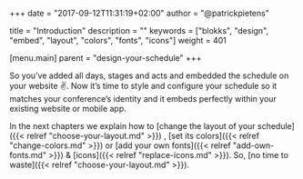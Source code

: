 +++
date            = "2017-09-12T11:31:19+02:00"
author          = "@patrickpietens"

title           = "Introduction"
description     = ""
keywords        = ["blokks", "design", "embed", "layout", "colors", "fonts", "icons"]
weight          = 401

[menu.main]
parent          = "design-your-schedule"
+++

So you’ve added all days, stages and acts and embedded the schedule on your website ✌️. Now it’s time to style and configure your schedule so it matches your conference’s identity and it embeds perfectly within your existing website or mobile app.

In the next chapters we explain how to [change the layout of your schedule]({{< relref "choose-your-layout.md" >}}) , [set its colors]({{< relref "change-colors.md" >}}) or [add your own fonts]({{< relref "add-own-fonts.md" >}}) & [icons]({{< relref "replace-icons.md" >}}). So, [no time to waste]({{< relref "choose-your-layout.md" >}}).

